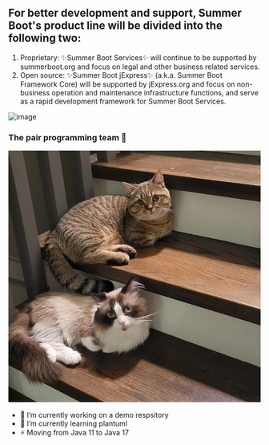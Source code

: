 ## For better  development and support, Summer Boot's product line will be divided into the following two:
1. Proprietary: ✨Summer Boot Services✨ will continue to be supported by summerboot.org and focus on legal and other business related services.
2. Open source: ✨Summer Boot jExpress✨ (a.k.a. Summer Boot Framework Core) will be supported by jExpress.org and focus on non-business operation and maintenance infrastructure functions, and serve as a rapid development framework for Summer Boot Services.

![image](https://github.com/SummerBootFramework/jExpress/blob/main/SummerBootOverview.png)

### The pair programming team 👋
![image](wangcaifugui.jpg)

<!--
**SummerBootFramework/SummerBootFramework** is a ✨ _special_ ✨ repository because its `README.md` (this file) appears on your GitHub profile.

Here are some ideas to get you started:

- 🔭 I’m currently working on ...
- 🌱 I’m currently learning ...
- 👯 I’m looking to collaborate on ...
- 🤔 I’m looking for help with ...
- 💬 Ask me about ...
- 📫 How to reach me: ...
- 😄 Pronouns: ...
- ⚡ Fun fact: ...
-->

- 🔭 I’m currently working on a demo respsitory
- 🌱 I’m currently learning plantuml
- ⚡ Moving from Java 11 to Java 17

